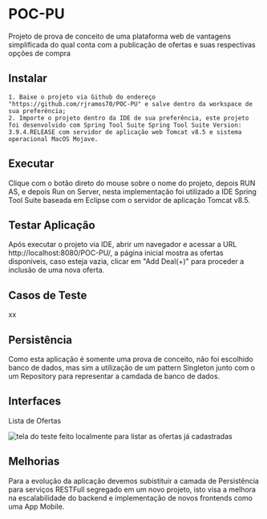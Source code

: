 # POC-PU

Projeto de prova de conceito de uma plataforma web de vantagens simplificada do qual conta com a publicação de ofertas e suas respectivas opções de compra 

## Instalar

	1. Baixe o projeto via Github do endereço "https://github.com/rjramos70/POC-PU" e salve dentro da workspace de sua preferência;
	2. Importe o projeto dentro da IDE de sua preferência, este projeto foi desenvolvido com Spring Tool Suite Spring Tool Suite Version: 3.9.4.RELEASE com servidor de aplicação web Tomcat v8.5 e sistema operacional MacOS Mojave. 	

## Executar

Clique com o botão direto do mouse sobre o nome do projeto, depois RUN AS, e depois Run on Server, nesta implementação foi utilizado a IDE Spring Tool Suite baseada em Eclipse com o servidor de aplicação Tomcat v8.5.

## Testar Aplicação

Após executar o projeto via IDE, abrir um navegador e acessar a URL http://localhost:8080/POC-PU/, a página inicial mostra as ofertas disponíveis, caso esteja vazia, clicar em "Add Deal(+)" para proceder a inclusão de uma nova oferta.

## Casos de Teste

xx

## Persistência

Como esta aplicação é somente uma prova de conceito, não foi escolhido banco de dados, mas sim a utilização de um pattern Singleton junto com o um Repository para representar a camdada de banco de dados.

## Interfaces

Lista de Ofertas

<p align="left">
  <img src="https://github.com/rjramos70/POC-PU/tree/master/WebContent/images/tela_lista_ofertas.png" title="tela do teste feito localmente para listar as ofertas já cadastradas">
</p>

## Melhorias

Para a evolução da aplicação devemos subistituir a camada de Persistência para serviços RESTFull segregado em um novo projeto, isto visa a melhora na escalabilidade do backend e implementação de novos frontends como uma App Mobile.

 


